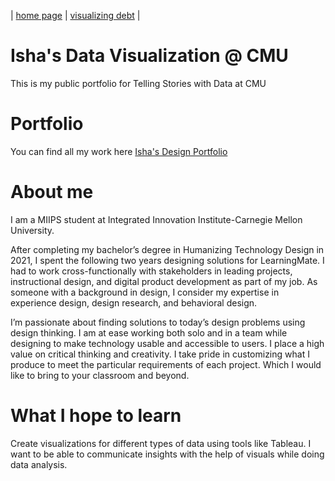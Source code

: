 | [home page](https://isha0807.github.io/Portfolio/) | [visualizing debt](visualizing-government-debt) | 

# Isha's Data Visualization @ CMU
This is my public portfolio for Telling Stories with Data at CMU

# Portfolio
You can find all my work here [Isha's Design Portfolio](https://www.isharaghuvanshi.com/)

# About me
I am a MIIPS student at Integrated Innovation Institute-Carnegie Mellon University.

After completing my bachelor’s degree in Humanizing Technology Design in 2021, I spent the following two years designing solutions for LearningMate. I had to work cross-functionally with stakeholders in leading projects, instructional design, and digital product development as part of my job. As someone with a background in design, I consider my expertise in experience design, design research, and behavioral design.

I’m passionate about finding solutions to today’s design problems using design thinking. I am at ease working both solo and in a team while designing to make technology usable and accessible to users. I place a high value on critical thinking and creativity. I take pride in customizing what I produce to meet the particular requirements of each project. Which I would like to bring to your classroom and beyond.

# What I hope to learn
Create visualizations for different types of data using tools like Tableau. I want to be able to communicate insights with the help of visuals while doing data analysis.
